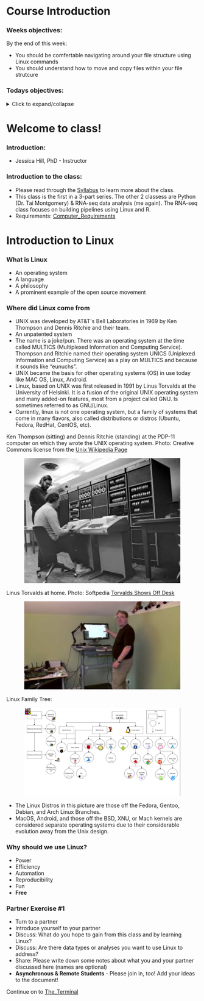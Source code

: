 # Course Introduction

### Weeks objectives: 

By the end of this week: 
- You should be comfertable navigating around your file structure using Linux commands
- You should understand how to move and copy files within your file strutcure 

### Todays objectives: 

<details>
  <summary>Click to expand/collapse</summary>

- **Vocabulary**
  - LINUX
  - Operating system
  - Distribution (distro)
  - GUI
  - Terminal
  - Kernel
  - Shell
  - Comment
  - Directory
  - File
  - Path
  - Parent directory
  - Working directory
  - Sub-directory
  - Home directory
  - Arguments
  - Commands
  - Root
  - Absolute path
  - Relative path

- **Things you should know how to do after this class**
  - Know how to launch the terminal
  - Know that comments come after #
  - Know how to locate your home directory
  - Know how to perform basic navigation into directories using cd
  - Know not to put spaces in names
  - Know how to use TAB for autocomplete
  - Know the difference between an absolute path and a relative path

- **Commands covered**
  - whoami
  - hostname
  - pwd
  - ls
  - date
  - cal
  - touch
  - cd
</details>

# Welcome to class!

### Introduction: 
- Jessica Hill, PhD - Instructor

### Introduction to the class: 
- Please read through the [Syllabus](../../Syllabus.md) to learn more about the class.
- This class is the first in a 3-part series. The other 2 classess are Python (Dr. Tai Montgomery) & RNA-seq data analysis (me again). The RNA-seq class focuses on building pipelines using Linux and R.
- Requirements: [Computer_Requirements](../../Computer_Requirements.md)

# Introduction to Linux

### What is Linux

- An operating system
- A language
- A philosophy
- A prominent example of the open source movement

### Where did Linux come from

- UNIX was developed by AT&T's Bell Laboratories in 1969 by Ken Thompson and Dennis Ritchie and their team.
- An unpatented system
- The name is a joke/pun. There was an operating system at the time called MULTICS (Multiplexed Information and Computing Service). Thompson and Ritchie named their operating system UNICS (Uniplexed Information and Computing Service) as a play on MULTICS and because it sounds like “eunuchs”.
- UNIX became the basis for other operating systems (OS) in use today like MAC OS, Linux, Android.
- Linux, based on UNIX was first released in 1991 by Linus Torvalds at the University of Helsinki. It is a fusion of the original UNIX operating system and many added-on features, most from a project called GNU. Is sometimes referred to as GNU/Linux.
- Currently, linux is not one operating system, but a family of systems that come in many flavors, also called distributions or distros (Ubuntu, Fedora, RedHat, CentOS, etc).

Ken Thompson (sitting) and Dennis Ritchie (standing) at the PDP-11 computer on which they wrote the UNIX operating system. Photo: Creative Commons license from the [Unix Wikipedia Page](https://en.wikipedia.org/wiki/Unix)

<p align="center">
<img width="410" alt="ken_thompson_and_dennis_ritchie_at_pdp-11" src="https://github.com/jesshill/CSU-2025FA-DSCI-510-001_LINUX_as_a_computational_platform/blob/main/Images/ken_thompson_and_dennis_ritchie_at_pdp-11.jpg">
</p>

Linus Torvalds at home. Photo: Softpedia [Torvalds Shows Off Desk](https://news.softpedia.com/news/Linux-Torvalds-Shows-Off-His-Home-Working-Desk-451264.shtml)

<p align="center">
<img width="410" alt="linux-torvalds-shows-off-his-home-working-desk" src="https://github.com/jesshill/CSU-2025FA-DSCI-510-001_LINUX_as_a_computational_platform/blob/main/Images/linux-torvalds-shows-off-his-home-working-desk.jpg">
</p>

Linux Family Tree:

<p align="center">
<img width="410" alt="tree" src="https://github.com/jesshill/CSU-2025FA-DSCI-510-001_LINUX_as_a_computational_platform/blob/main/Images/tree.png">
</p>

- The Linux Distros in this picture are those off the Fedora, Gentoo, Debian, and Arch Linux Branches.
- MacOS, Android, and those off the BSD, XNU, or Mach kernels are considered separate operating systems due to their considerable evolution away from the Unix design.

### Why should we use Linux?

- Power
- Efficiency
- Automation
- Reproducibility
- Fun
- **Free**

### Partner Exercise #1

- Turn to a partner
- Introduce yourself to your partner
- Discuss: What do you hope to gain from this class and by learning Linux?
- Discuss: Are there data types or analyses you want to use Linux to address?
- Share: Please write down some notes about what you and your partner discussed here (names are optional)
- **Asynchronous & Remote Students** - Please join in, too! Add your ideas to the document!

Continue on to [The_Terminal](1-2_The_Terminal.md)
